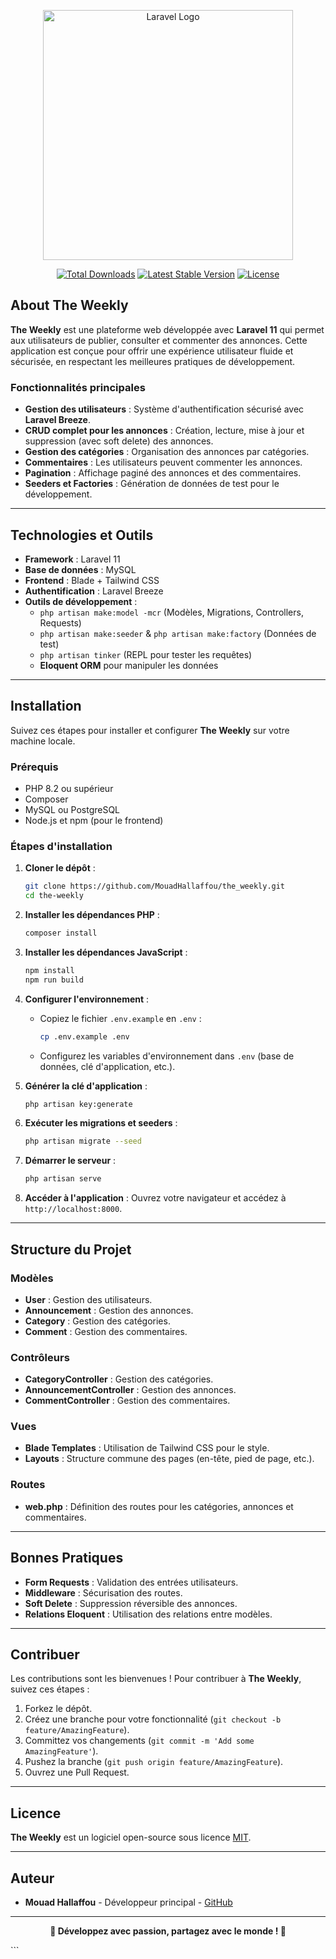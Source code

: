 <p align="center">
  <a href="https://laravel.com" target="_blank">
    <img src="https://raw.githubusercontent.com/laravel/art/master/logo-lockup/5%20SVG/2%20CMYK/1%20Full%20Color/laravel-logolockup-cmyk-red.svg" width="400" alt="Laravel Logo">
  </a>
</p>

<p align="center">
<!--   <a href="https://github.com/MouadHallaffou/the-weekly/actions"><img src="https://github.com/MouadHallaffou/the-weekly/workflows/tests/badge.svg" alt="Build Status"></a> -->
  <a href="https://packagist.org/packages/MouadHallaffou/the-weekly"><img src="https://img.shields.io/packagist/dt/MouadHallaffou/the-weekly" alt="Total Downloads"></a>
  <a href="https://packagist.org/packages/MouadHallaffou/the-weekly"><img src="https://img.shields.io/packagist/v/MouadHallaffou/the-weekly" alt="Latest Stable Version"></a>
  <a href="https://packagist.org/packages/MouadHallaffou/the-weekly"><img src="https://img.shields.io/packagist/l/MouadHallaffou/the-weekly" alt="License"></a>
</p>

## About The Weekly

**The Weekly** est une plateforme web développée avec **Laravel 11** qui permet aux utilisateurs de publier, consulter et commenter des annonces. Cette application est conçue pour offrir une expérience utilisateur fluide et sécurisée, en respectant les meilleures pratiques de développement.

### Fonctionnalités principales

- **Gestion des utilisateurs** : Système d'authentification sécurisé avec **Laravel Breeze**.
- **CRUD complet pour les annonces** : Création, lecture, mise à jour et suppression (avec soft delete) des annonces.
- **Gestion des catégories** : Organisation des annonces par catégories.
- **Commentaires** : Les utilisateurs peuvent commenter les annonces.
- **Pagination** : Affichage paginé des annonces et des commentaires.
- **Seeders et Factories** : Génération de données de test pour le développement.

---

## Technologies et Outils

- **Framework** : Laravel 11
- **Base de données** : MySQL 
- **Frontend** : Blade + Tailwind CSS
- **Authentification** : Laravel Breeze
- **Outils de développement** :
  - `php artisan make:model -mcr` (Modèles, Migrations, Controllers, Requests)
  - `php artisan make:seeder` & `php artisan make:factory` (Données de test)
  - `php artisan tinker` (REPL pour tester les requêtes)
  - **Eloquent ORM** pour manipuler les données

---

## Installation

Suivez ces étapes pour installer et configurer **The Weekly** sur votre machine locale.

### Prérequis

- PHP 8.2 ou supérieur
- Composer
- MySQL ou PostgreSQL
- Node.js et npm (pour le frontend)

### Étapes d'installation

1. **Cloner le dépôt** :
   ```bash
   git clone https://github.com/MouadHallaffou/the_weekly.git
   cd the-weekly
   ```

2. **Installer les dépendances PHP** :
   ```bash
   composer install
   ```

3. **Installer les dépendances JavaScript** :
   ```bash
   npm install
   npm run build
   ```

4. **Configurer l'environnement** :
   - Copiez le fichier `.env.example` en `.env` :
     ```bash
     cp .env.example .env
     ```
   - Configurez les variables d'environnement dans `.env` (base de données, clé d'application, etc.).

5. **Générer la clé d'application** :
   ```bash
   php artisan key:generate
   ```

6. **Exécuter les migrations et seeders** :
   ```bash
   php artisan migrate --seed
   ```

7. **Démarrer le serveur** :
   ```bash
   php artisan serve
   ```

8. **Accéder à l'application** :
   Ouvrez votre navigateur et accédez à `http://localhost:8000`.

---

## Structure du Projet

### Modèles

- **User** : Gestion des utilisateurs.
- **Announcement** : Gestion des annonces.
- **Category** : Gestion des catégories.
- **Comment** : Gestion des commentaires.

### Contrôleurs

- **CategoryController** : Gestion des catégories.
- **AnnouncementController** : Gestion des annonces.
- **CommentController** : Gestion des commentaires.

### Vues

- **Blade Templates** : Utilisation de Tailwind CSS pour le style.
- **Layouts** : Structure commune des pages (en-tête, pied de page, etc.).

### Routes

- **web.php** : Définition des routes pour les catégories, annonces et commentaires.

---

## Bonnes Pratiques

- **Form Requests** : Validation des entrées utilisateurs.
- **Middleware** : Sécurisation des routes.
- **Soft Delete** : Suppression réversible des annonces.
- **Relations Eloquent** : Utilisation des relations entre modèles.

---

## Contribuer

Les contributions sont les bienvenues ! Pour contribuer à **The Weekly**, suivez ces étapes :

1. Forkez le dépôt.
2. Créez une branche pour votre fonctionnalité (`git checkout -b feature/AmazingFeature`).
3. Committez vos changements (`git commit -m 'Add some AmazingFeature'`).
4. Pushez la branche (`git push origin feature/AmazingFeature`).
5. Ouvrez une Pull Request.

---

## Licence

**The Weekly** est un logiciel open-source sous licence [MIT](https://opensource.org/licenses/MIT).

---

## Auteur

- **Mouad Hallaffou** - Développeur principal - [GitHub](https://github.com/MouadHallaffou)

---

<p align="center">
  <strong>🚀 Développez avec passion, partagez avec le monde ! 🚀</strong>
</p>
```


